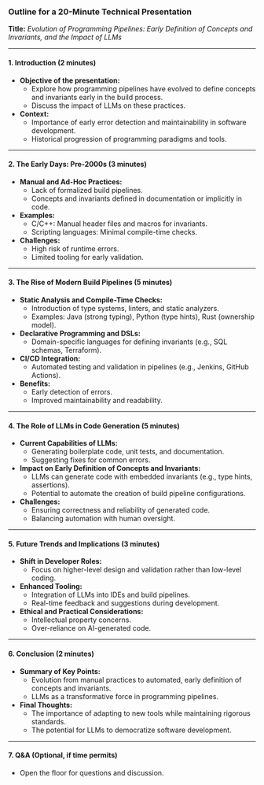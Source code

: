 ### Outline for a 20-Minute Technical Presentation  
**Title:** *Evolution of Programming Pipelines: Early Definition of Concepts and Invariants, and the Impact of LLMs*  

---

#### **1. Introduction (2 minutes)**  
- **Objective of the presentation:**  
  - Explore how programming pipelines have evolved to define concepts and invariants early in the build process.  
  - Discuss the impact of LLMs on these practices.  
- **Context:**  
  - Importance of early error detection and maintainability in software development.  
  - Historical progression of programming paradigms and tools.  

---

#### **2. The Early Days: Pre-2000s (3 minutes)**  
- **Manual and Ad-Hoc Practices:**  
  - Lack of formalized build pipelines.  
  - Concepts and invariants defined in documentation or implicitly in code.  
- **Examples:**  
  - C/C++: Manual header files and macros for invariants.  
  - Scripting languages: Minimal compile-time checks.  
- **Challenges:**  
  - High risk of runtime errors.  
  - Limited tooling for early validation.  

---

#### **3. The Rise of Modern Build Pipelines (5 minutes)**  
- **Static Analysis and Compile-Time Checks:**  
  - Introduction of type systems, linters, and static analyzers.  
  - Examples: Java (strong typing), Python (type hints), Rust (ownership model).  
- **Declarative Programming and DSLs:**  
  - Domain-specific languages for defining invariants (e.g., SQL schemas, Terraform).  
- **CI/CD Integration:**  
  - Automated testing and validation in pipelines (e.g., Jenkins, GitHub Actions).  
- **Benefits:**  
  - Early detection of errors.  
  - Improved maintainability and readability.  

---

#### **4. The Role of LLMs in Code Generation (5 minutes)**  
- **Current Capabilities of LLMs:**  
  - Generating boilerplate code, unit tests, and documentation.  
  - Suggesting fixes for common errors.  
- **Impact on Early Definition of Concepts and Invariants:**  
  - LLMs can generate code with embedded invariants (e.g., type hints, assertions).  
  - Potential to automate the creation of build pipeline configurations.  
- **Challenges:**  
  - Ensuring correctness and reliability of generated code.  
  - Balancing automation with human oversight.  

---

#### **5. Future Trends and Implications (3 minutes)**  
- **Shift in Developer Roles:**  
  - Focus on higher-level design and validation rather than low-level coding.  
- **Enhanced Tooling:**  
  - Integration of LLMs into IDEs and build pipelines.  
  - Real-time feedback and suggestions during development.  
- **Ethical and Practical Considerations:**  
  - Intellectual property concerns.  
  - Over-reliance on AI-generated code.  

---

#### **6. Conclusion (2 minutes)**  
- **Summary of Key Points:**  
  - Evolution from manual practices to automated, early definition of concepts and invariants.  
  - LLMs as a transformative force in programming pipelines.  
- **Final Thoughts:**  
  - The importance of adapting to new tools while maintaining rigorous standards.  
  - The potential for LLMs to democratize software development.  

---

#### **7. Q&A (Optional, if time permits)**  
- Open the floor for questions and discussion.  
